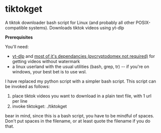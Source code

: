 # tiktokget
A tiktok downloader bash script for Linux (and probably all other POSIX-compatible systems). Downloads tiktok videos using yt-dlp

**Prerequisites**

You'll need:

 * [yt-dlp](https://github.com/yt-dlp/yt-dlp/) and [most of it's dependancies (pycryptodomex not required)](https://github.com/yt-dlp/yt-dlp/blob/master/requirements.txt) for getting videos without watermark
 * a linux userland with the usual utilities (bash, grep, tr) -- if you're on windows, your best bet is to use wsl.

I have replaced my python script with a simpler bash script. This script can be invoked as follows:

1. place tiktok videos you want to download in a plain text file, with 1 url per line
2. invoke tiktokget: ./tiktokget <thefile>

bear in mind, since this is a bash script, you have to be mindful of spaces. Don't put spaces in the filename, or at least quote the filename if you do that.

